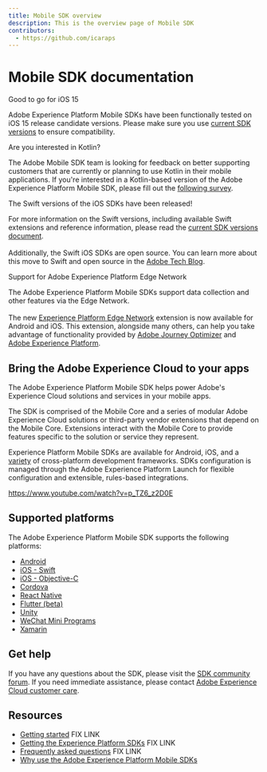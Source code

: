 ```yaml
---
title: Mobile SDK overview
description: This is the overview page of Mobile SDK
contributors:
  - https://github.com/icaraps 
---
```


# Mobile SDK documentation

<InlineAlert variant="success" slots="header, text"/>

Good to go for iOS 15

Adobe Experience Platform Mobile SDKs have been functionally tested on iOS 15 release candidate versions. Please make sure you use [current SDK versions](#) to ensure compatibility.

<InlineAlert variant="info" slots="header, text"/>

Are you interested in Kotlin?

The Adobe Mobile SDK team is looking for feedback on better supporting customers that are currently or planning to use Kotlin in their mobile applications. If you're interested in a Kotlin-based version of the Adobe Experience Platform Mobile SDK, please fill out the [following survey](https://forms.office.com/r/5E5d7pJivG).

<InlineAlert variant="info" slots="header, text"/>

The Swift versions of the iOS SDKs have been released! 

For more information on the Swift versions, including available Swift extensions and reference information, please read the [current SDK versions document](#).<br/><br/>Additionally, the Swift iOS SDKs are open source. You can learn more about this move to Swift and open source in the [Adobe Tech Blog](https://medium.com/adobetech/adobe-experience-platform-mobile-sdks-move-to-swift-for-ios-6aa67b67b4d4).

<InlineAlert variant="success" slots="header, text"/>

Support for Adobe Experience Platform Edge Network

The Adobe Experience Platform Mobile SDKs support data collection and other features via the Edge Network. <br/><br/> The new [Experience Platform Edge Network](#) extension is now available for Android and iOS. This extension, alongside many others, can help you take advantage of functionality provided by [Adobe Journey Optimizer](https://business.adobe.com/products/journey-optimizer/adobe-journey-optimizer.html) and [Adobe Experience Platform](https://business.adobe.com/products/experience-platform/adobe-experience-platform.html).

## Bring the Adobe Experience Cloud to your apps

The Adobe Experience Platform Mobile SDK helps power Adobe's Experience Cloud solutions and services in your mobile apps.

The SDK is comprised of the Mobile Core and a series of modular Adobe Experience Cloud solutions or third-party vendor extensions that depend on the Mobile Core. Extensions interact with the Mobile Core to provide features specific to the solution or service they represent.

Experience Platform Mobile SDKs are available for Android, iOS, and a [variety](#) of cross-platform development frameworks. SDKs configuration is managed through the Adobe Experience Platform Launch for flexible configuration and extensible, rules-based integrations.

<Media slots="video"/>

<https://www.youtube.com/watch?v=p_TZ6_z2D0E>

## Supported platforms

The Adobe Experience Platform Mobile SDK supports the following platforms:

- [Android](#)
- [iOS - Swift](#)
- [iOS - Objective-C](#)
- [Cordova](#)
- [React Native](#)
- [Flutter (beta)](#)
- [Unity](#)
- [WeChat Mini Programs](#)
- [Xamarin](#)

## Get help

If you have any questions about the SDK, please visit the [SDK community forum](https://forums.adobe.com/community/experience-cloud/platform/launch/sdk). If you need immediate assistance, please contact [Adobe Experience Cloud customer care](https://experienceleague.adobe.com/?support-solution=General#support).

## Resources

* [Getting started](#) FIX LINK
* [Getting the Experience Platform SDKs](#) FIX LINK
* [Frequently asked questions](#) FIX LINK
* [Why use the Adobe Experience Platform Mobile SDKs](https://medium.com/adobetech/accelerate-your-mobile-application-development-with-adobe-experience-platform-mobile-sdk-and-launch-ed023536d611)